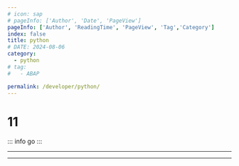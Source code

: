 ```yaml
---
# icon: sap
# pageInfo: ['Author', 'Date', 'PageView']
pageInfo: ['Author', 'ReadingTime', 'PageView', 'Tag','Category']
index: false
title: python
# DATE: 2024-08-06
category:
  - python
# tag:
#   - ABAP

permalink: /developer/python/
---
```


# 11

::: info go
:::

---

<Catalog base='/developer/python/' />

---
